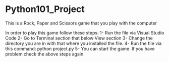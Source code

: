 # Python101_Project
This is a Rock, Paper and Scissors game that you play with the computer

In order to play this game follow these steps:
1- Run the file via Visual Studio Code
2- Go to Terminal section that below View section
3- Change the directory you are in with that where you installed the file.
4- Run the file via this command: python project.py
5- You can start the game. If you have problem check the above steps again.
